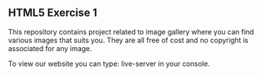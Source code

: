 ## HTML5 Exercise 1

This repository contains project related to image gallery where you can find various images that suits you.
They are all free of cost and no copyright is associated for any image.

To view our website you can type: live-server in your console.